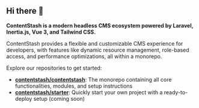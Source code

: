## Hi there 👋

**ContentStash is a modern headless CMS ecosystem powered by Laravel, Inertia.js, Vue 3, and Tailwind CSS.**

ContentStash provides a flexible and customizable CMS experience for developers, with features like dynamic resource management, role-based access, and performance optimizations, all within a monorepo.

Explore our repositories to get started:
- **[contentstash/contentstash](https://github.com/contentstash/contentstash)**: The monorepo containing all core functionalities, modules, and setup instructions
- **[contentstash/starter](https://github.com/contentstash/starter)**: Quickly start your own project with a ready-to-deploy setup (coming soon)
